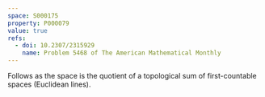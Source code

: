 ```yaml
---
space: S000175
property: P000079
value: true
refs:
  - doi: 10.2307/2315929
    name: Problem 5468 of The American Mathematical Monthly
---
```


Follows as the space is the quotient of a topological sum of first-countable spaces (Euclidean lines).
